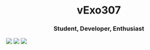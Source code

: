 <h1 align="center"> vExo307 </h1>
<h3 align="center">Student, Developer, Enthusiast</h3>

<img src="https://github-readme-stats.vercel.app/api?username=vExo307&include_all_commits=true&count_private=true&show_icons=true&line_height=20&title_color=388bfd&icon_color=686770&text_color=388bfd&bg_color=112034">

<img src="https://github-readme-stats.vercel.app/api/top-langs/?username=vExo307&include_all_commits=true&count_private=true&show_icons=true&line_height=20&title_color=388bfd&icon_color=686770&text_color=388bfd&bg_color=112034">

<img src="https://github-readme-stats.vercel.app/api/pin/?username=vExo307&repo=subsistence-save-manager&include_all_commits=true&count_private=true&show_icons=true&line_height=20&title_color=388bfd&icon_color=686770&text_color=388bfd&bg_color=112034">

